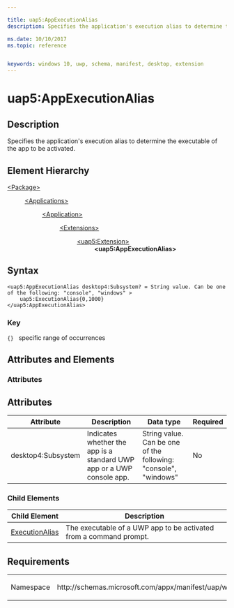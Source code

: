 ```yaml
---

title: uap5:AppExecutionAlias
description: Specifies the application's execution alias to determine the executable of the app to be activated.

ms.date: 10/10/2017
ms.topic: reference


keywords: windows 10, uwp, schema, manifest, desktop, extension 
---
```


# uap5:AppExecutionAlias

## Description
Specifies the application's execution alias to determine the executable of the app to be activated.

## Element Hierarchy
<dl>
<dt><a href="element-package.md">&lt;Package&gt;</a></dt>
<dd>
<dl>
<dt><a href="element-applications.md">&lt;Applications&gt;</a></dt>
<dd>
<dl>
<dt><a href="element-application.md">&lt;Application&gt;</a></dt>
<dd>
<dl>
<dt><a href="element-1-extensions.md">&lt;Extensions&gt;</a></dt>
<dd>
<dl>
<dt><a href="element-uap5-extension.md">&lt;uap5:Extension&gt;</a></dt>
<dd><b>&lt;uap5:AppExecutionAlias&gt;</b></dd>
</dl>
</dd>
</dl>
</dd>
</dl>
</dd>
</dl>
</dd>
</dl>

## Syntax
```syntax
<uap5:AppExecutionAlias desktop4:Subsystem? = String value. Can be one of the following: "console", "windows" >   
    uap5:ExecutionAlias{0,1000}
</uap5:AppExecutionAlias>
```

### Key
`{}`   specific range of occurrences


## Attributes and Elements
### Attributes
## Attributes
| Attribute | Description | Data type | Required |
|-----------|-------------|-----------|----------|
| desktop4:Subsystem | Indicates whether the app is a standard UWP app or a UWP console app. | String value. Can be one of the following: "console", "windows" | No |

### Child Elements
| Child Element | Description |
|---------------|-------------|
| [ExecutionAlias](element-uap5-ExecutionAlias.md) | The executable of a UWP app to be activated from a command prompt. |


## Requirements

<table>
<colgroup>
<col width="50%" />
<col width="50%" />
</colgroup>
<tbody>
<tr class="odd">
<td><p>Namespace</p></td>
<td><p>http://schemas.microsoft.com/appx/manifest/uap/windows10/5</p></td>
</tr>
</tbody>
</table>